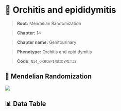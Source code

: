 # 🧪 Orchitis and epididymitis

> **Root:** Mendelian Randomization

> **Chapter:** 14  

> **Chapter name:** Genitourinary

> **Phenotype:** Orchitis and epididymitis  

> **Code:** `N14_ORHCEPINDIDYMITIS`

## 🧬 Mendelian Randomization  

<img src="/MR/Figures/Forward/N14_ORHCEPINDIDYMITIS.png"/>

## 📊 Data Table

<CsvTableMRF src="/MR_Data/Forward/N14_ORHCEPINDIDYMITIS.csv"/>
